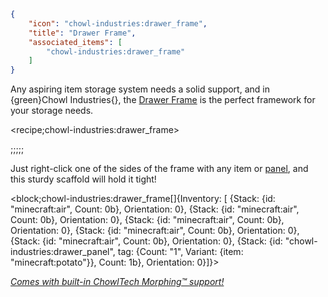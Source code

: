```json
{
    "icon": "chowl-industries:drawer_frame",
    "title": "Drawer Frame",
    "associated_items": [
        "chowl-industries:drawer_frame"
    ]
}
```

Any aspiring item storage system needs a solid support, and in {green}Chowl Industries{},
the [Drawer Frame](^chowl-industries:drawer_frame) is the perfect framework for your storage needs.

<recipe;chowl-industries:drawer_frame>

;;;;;

Just right-click one of the sides of the frame with any item or [panel](^chowl-industries:panels),
and this sturdy scaffold will hold it tight!


<block;chowl-industries:drawer_frame[]{Inventory: [ {Stack: {id: "minecraft:air", Count: 0b}, Orientation: 0},  {Stack: {id: "minecraft:air", Count: 0b}, Orientation: 0}, {Stack: {id: "minecraft:air", Count: 0b}, Orientation: 0},  {Stack: {id: "minecraft:air", Count: 0b}, Orientation: 0},  {Stack: {id: "minecraft:air", Count: 0b}, Orientation: 0}, {Stack: {id: "chowl-industries:drawer_panel", tag: {Count: "1", Variant: {item: "minecraft:potato"}}, Count: 1b}, Orientation: 0}]}>

[*Comes with built-in ChowlTech Morphing™ support!*](^chowl-industries:templating)